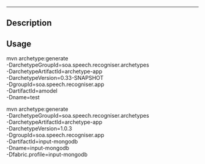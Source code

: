 ---

## Description


## Usage

mvn archetype:generate \
   -DarchetypeGroupId=soa.speech.recogniser.archetypes \
   -DarchetypeArtifactId=archetype-app \
   -DarchetypeVersion=0.33-SNAPSHOT \
   -DgroupId=soa.speech.recogniser.app \
   -DartifactId=amodel \
   -Dname=test

mvn archetype:generate \
   -DarchetypeGroupId=soa.speech.recogniser.archetypes \
   -DarchetypeArtifactId=archetype-app \
   -DarchetypeVersion=1.0.3 \
   -DgroupId=soa.speech.recogniser.app \
   -DartifactId=input-mongodb \
   -Dname=input-mongodb \
   -Dfabric.profile=input-mongodb

